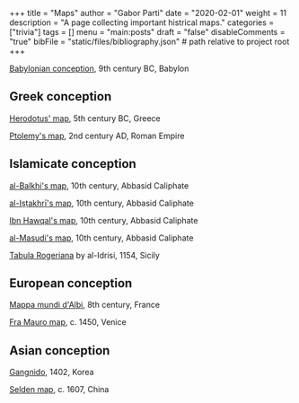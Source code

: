 +++
title = "Maps"
author = "Gabor Parti"
date = "2020-02-01"
weight = 11
description = "A page collecting important histrical maps."
categories = ["trivia"]
tags = []
menu = "main:posts"
draft = "false"
disableComments = "true"
bibFile = "static/files/bibliography.json" # path relative to project root
+++

<!-- # Some interesting maps -->

[Babylonian conception](https://en.wikipedia.org/wiki/Babylonian_Map_of_the_World), 9th century BC, Babylon

## Greek conception

[Herodotus' map](https://en.wikipedia.org/wiki/Herodotus), 5th century BC, Greece

[Ptolemy's map](https://en.wikipedia.org/wiki/Ptolemy), 2nd century AD, Roman Empire

## Islamicate conception

<!-- ### Balkhi school -->

[al-Balkhi's map](https://en.wikipedia.org/wiki/Abu_Zayd_al-Balkhi), 10th century, Abbasid Caliphate

[al-Iṣṭakhrī's map](https://en.wikipedia.org/wiki/Al-Istakhri), 10th century, Abbasid Caliphate

[Ibn Hawqal's map](https://en.wikipedia.org/wiki/Ibn_Hawqal), 10th century, Abbasid Caliphate

[al-Masudi's map](https://en.wikipedia.org/wiki/Al-Masudi), 10th century, Abbasid Caliphate

[Tabula Rogeriana](https://en.wikipedia.org/wiki/Tabula_Rogeriana) by al-Idrisi, 1154, Sicily

## European conception

[Mappa mundi d'Albi](https://fr.wikipedia.org/wiki/Mappa_mundi_d%27Albi), 8th century, France

[Fra Mauro map](https://en.wikipedia.org/wiki/Fra_Mauro_map), c. 1450, Venice

## Asian conception

[Gangnido](https://en.wikipedia.org/wiki/Gangnido), 1402, Korea 



[Selden map](https://en.wikipedia.org/wiki/Selden_Map), c. 1607, China

<!-- 
# Bibliography

{{< bibliography cited >}} -->